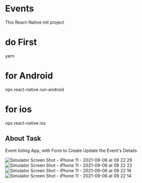 
# Events
This React-Native init project

# do First
yarn

# for Android
npx react-native run-android

# for ios
npx react-native ios

## About Task

Event listing App, with Form to Create Update the Event's Details


![Simulator Screen Shot - iPhone 11 - 2021-09-06 at 09 22 29](https://user-images.githubusercontent.com/55573289/132160308-52c13725-1298-4693-8aba-ef0c03be79e9.png)
![Simulator Screen Shot - iPhone 11 - 2021-09-06 at 09 22 22](https://user-images.githubusercontent.com/55573289/132160314-b74cdf24-a1e1-4f5f-b79b-0f74b00c9086.png)
![Simulator Screen Shot - iPhone 11 - 2021-09-06 at 09 22 16](https://user-images.githubusercontent.com/55573289/132160315-28e3bcc9-f77a-4205-839c-c49951865042.png)
![Simulator Screen Shot - iPhone 11 - 2021-09-06 at 09 22 14](https://user-images.githubusercontent.com/55573289/132160317-aa14ce9d-535a-4392-972d-26fefde54f84.png)
